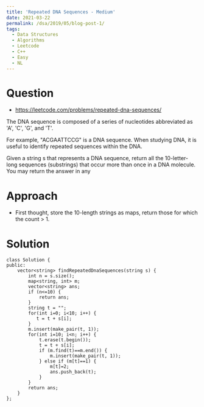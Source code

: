 ```yaml
---
title: 'Repeated DNA Sequences - Medium'
date: 2021-03-22
permalink: /dsa/2019/05/blog-post-1/
tags:
  - Data Structures
  - Algorithms
  - Leetcode
  - C++
  - Easy
  - NL
---
```


# Question
- https://leetcode.com/problems/repeated-dna-sequences/

The DNA sequence is composed of a series of nucleotides abbreviated as 'A', 'C', 'G', and 'T'.

For example, "ACGAATTCCG" is a DNA sequence.
When studying DNA, it is useful to identify repeated sequences within the DNA.

Given a string s that represents a DNA sequence, return all the 10-letter-long sequences (substrings) that occur more than once in a DNA molecule. You may return the answer in any

# Approach

- First thought, store the 10-length strings as maps,
    return those for which the count > 1.
    
# Solution
```
class Solution {
public:
    vector<string> findRepeatedDnaSequences(string s) {
        int n = s.size();
        map<string, int> m;
        vector<string> ans;
        if (n<=10) {
            return ans;
        }
        string t = "";
        for(int i=0; i<10; i++) {
           t = t + s[i]; 
        }
        m.insert(make_pair(t, 1));
        for(int i=10; i<n; i++) {
            t.erase(t.begin());
            t = t + s[i];
            if (m.find(t)==m.end()) {
                m.insert(make_pair(t, 1));
            } else if (m[t]==1) {
                m[t]=2;
                ans.push_back(t);
            }
        }
        return ans;
    }
};  
```  